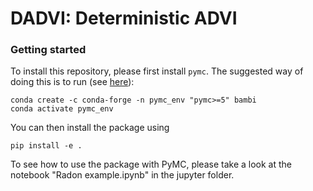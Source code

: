# DADVI: Deterministic ADVI

### Getting started

To install this repository, please first install `pymc`. The suggested way of doing this is to run (see [here](https://www.pymc.io/projects/docs/en/latest/installation.html)):

```
conda create -c conda-forge -n pymc_env "pymc>=5" bambi
conda activate pymc_env
```

You can then install the package using

```
pip install -e .
```

To see how to use the package with PyMC, please take a look at the notebook
"Radon example.ipynb" in the jupyter folder.
